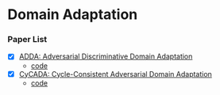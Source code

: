 # Domain Adaptation

### Paper List
- [x] [ADDA: Adversarial Discriminative Domain Adaptation](https://arxiv.org/pdf/1702.05464.pdf)
    - [code](https://github.com/corenel/pytorch-adda)
- [x] [CyCADA: Cycle-Consistent Adversarial Domain Adaptation](https://arxiv.org/pdf/1711.03213.pdf)
    - [code](https://github.com/jhoffman/cycada_release)
